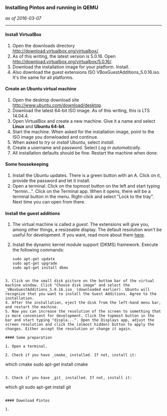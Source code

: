 ### Installing Pintos and running in QEMU

_as of 2016-03-07_

* * *

#### Install VirtualBox

1. Open the downloads directory http://download.virtualbox.org/virtualbox/.
2. As of this writing, the latest version is 5.0.16. Open http://download.virtualbox.org/virtualbox/5.0.16/.
3. Download the installation image for your platform. Install.
4. Also download the guest extensions ISO VBoxGuestAdditions_5.0.16.iso. It's the same for all platforms.

#### Create an Ubuntu virtual machine

1. Open the desktop download site http://www.ubuntu.com/download/desktop.
2. Download the latest 64-bit ISO image. As of this writing, this is LTS 14.04.4.
3. Open VirtualBox and create a new machine. Give it a name and select **Linux** and **Ubuntu 64-bit**.
4. Start the machine. When asked for the installation image, point to the ISO image you donwloaded and continue.
5. When asked to _try_ or _install_ Ubuntu, select _install_.
6. Create a username and password. Select _Log in automatically_.
7. All installation defaults should be fine. Restart the machine when done.

#### Some housekeeping

1. Install the Ubuntu updates. There is a green button with an A. Click on it, provide the password and let it install.
2. Open a terminal. Click on the topmost button on the left and start typing "termin...". Click on the Terminal app. When it opens, there will be a terminal button in the menu. Right-click and select "Lock to the tray". Next time you can open from there.

#### Install the guest additions

1. The virtual machine is called a _guest_. The extensions will give you, among other things, a resizeable display. The default resolution won't be useful for development. If you want, read more about them [here](https://www.virtualbox.org/manual/ch04.html).
2. Install the dynamic kernel module support (DKMS) framework. Execute the following commands:

   ```
   sudo apt-get update
   sudo apt-get upgrade
   sudo apt-get install dkms
  ```

3. Click on the small disk picture on the bottom bar of the virtual machine window. Click "Choose disk image" and select the _VBoxGuestAdditions_5.0.16.iso_ (downloaded earlier). Ubuntu will recognize that you want to install the Guest Additions. Agree to the installation.
4. After the installation, eject the disk from the left-hand menu bar, and restart the machine.
5. Now you can increase the resolution of the screen to something that is more convenient for development. Click the topmost button in the bar and start typing "displa...". Open the Displays app, adjust the screen resolution and click the (almost hidden) button to apply the changes. Either accept the resolution or change it again.

#### Some preparation

1. Open a terminal.

2. Check if you have _cmake_ installed. If not, install it:

   ```
   which cmake
   sudo apt-get install cmake
   ```

3. Check if you have _git_ installed. If not, install it:
 
   ```
   which git
   sudo apt-get install git
   ```
   
#### Download Pintos

1. 
